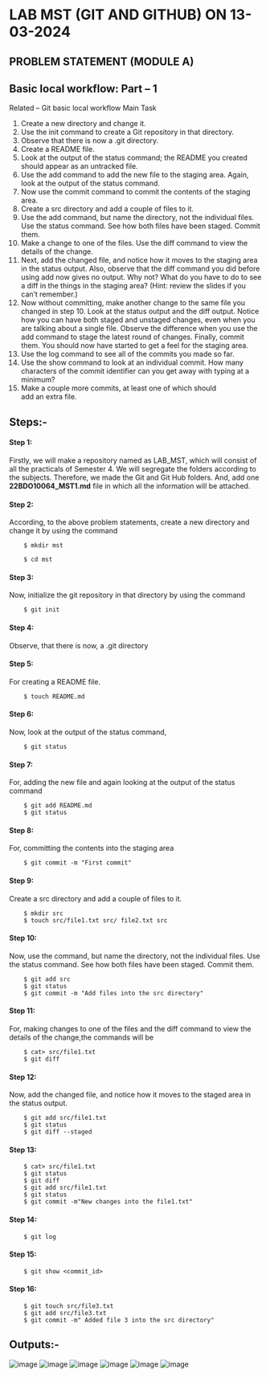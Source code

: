 # LAB MST (GIT AND GITHUB) ON 13-03-2024
## PROBLEM STATEMENT (MODULE A)

## Basic local workflow: Part – 1

Related – Git basic local workflow
Main Task
1. Create a new directory and change it.
2. Use the init command to create a Git repository in that directory.
3. Observe that there is now a .git directory.
4. Create a README file.
5. Look at the output of the status command; the README you created should appear as an untracked file.
6. Use the add command to add the new file to the staging area. Again, look at the output of the status command.
7. Now use the commit command to commit the contents of the staging area.
8. Create a src directory and add a couple of files to it.
9. Use the add command, but name the directory, not the individual files. Use the status command. See how both files have been staged. Commit them.
10. Make a change to one of the files. Use the diff command to view the details of the change.
11. Next, add the changed file, and notice how it moves to the staging area in the status output. Also, observe that the diff command you did before using add now gives no output. Why not? What do you have to do to see a diff in the things in the staging area? (Hint: review the slides if you can’t remember.)
12. Now without committing, make another change to the same file you changed in step 10. Look at the status output and the diff output. Notice how you can have both staged and unstaged changes, even when you are talking about a single file. Observe the difference when you use the add command to stage the latest round of changes. Finally, commit them. You should now have started to get a feel for the staging area.
13. Use the log command to see all of the commits you made so far.
14. Use the show command to look at an individual commit. How many characters of the commit identifier can you get away with typing at a minimum?
15. Make a couple more commits, at least one of which should add an extra file.

## Steps:-

#### Step 1:

Firstly, we will make a repository named as LAB_MST, which will consist of all the practicals of Semester 4. 
We will segregate the folders according to the subjects. Therefore, we made the Git and Git Hub folders. And, add one **22BDO10064_MST1.md** file in which all the information will be attached. 

#### Step 2: 

According, to the above problem statements, create a new directory and change it by using the command 
       
        $ mkdir mst
         
        $ cd mst

#### Step 3: 

Now, initialize the git repository in that directory by using the command 
        
        $ git init

#### Step 4: 

Observe, that there is now, a .git directory

#### Step 5: 

For creating a README file.
        
        $ touch README.md

#### Step 6: 

Now, look at the output of the status command, 
        
        $ git status

#### Step 7: 

For, adding the new file and again looking at the output of the status command 
        
        $ git add README.md
        $ git status

#### Step 8: 

For, committing the contents into the staging area

        $ git commit -m "First commit"

#### Step 9: 

Create a src directory and add a couple of files to it.
        
        $ mkdir src
        $ touch src/file1.txt src/ file2.txt src

#### Step 10: 

Now, use the command, but name the directory, not the individual files. Use the status command. See how both files have been staged. Commit them.

        $ git add src
        $ git status
        $ git commit -m "Add files into the src directory"

#### Step 11: 

For, making changes to one of the files and the diff command to view the details of the change,the commands will be 
       
        $ cat> src/file1.txt
        $ git diff
        
#### Step 12: 

Now, add the changed file, and notice how it moves to the staged area in the status output.
       
        $ git add src/file1.txt
        $ git status
        $ git diff --staged

#### Step 13: 

        $ cat> src/file1.txt
        $ git status
        $ git diff
        $ git add src/file1.txt
        $ git status
        $ git commit -m"New changes into the file1.txt"

#### Step 14: 

        $ git log

#### Step 15: 

        $ git show <commit_id>

#### Step 16: 

        $ git touch src/file3.txt
        $ git add src/file3.txt
        $ git commit -m" Added file 3 into the src directory"

## Outputs:- 

![image](https://github.com/Sakshi-code13/Semester-4/assets/119587392/47509e7b-6c56-4950-a3be-8741e9947af3)
![image](https://github.com/Sakshi-code13/LAB_MST/assets/119587392/54aa01ec-99c8-4f7a-80c4-ab530efe2645)
![image](https://github.com/Sakshi-code13/LAB_MST/assets/119587392/27b5e7c9-db98-429d-8464-d68b2e77376a)
![image](https://github.com/Sakshi-code13/LAB_MST/assets/119587392/c13cf1e7-2c25-47c0-ba18-1cc52c1b4932)
![image](https://github.com/Sakshi-code13/LAB_MST/assets/119587392/2692df31-5891-4029-97be-a321722517a8)
![image](https://github.com/Sakshi-code13/LAB_MST/assets/119587392/6a515662-afe9-4d57-95f1-f75dac532cb6)



